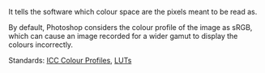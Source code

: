 It tells the software which colour space are the pixels meant to be read as.

By default, Photoshop considers the colour profile of the image as sRGB, which can cause an image recorded for a wider gamut to display the colours incorrectly.

Standards: [ICC Colour Profiles](ICC%20Colour%20Profiles.md), [LUTs](../../../Science%20and%20Engineering/Mathematics/Computer%20Science/Data%20Structures/Lookup%20Tables.md)